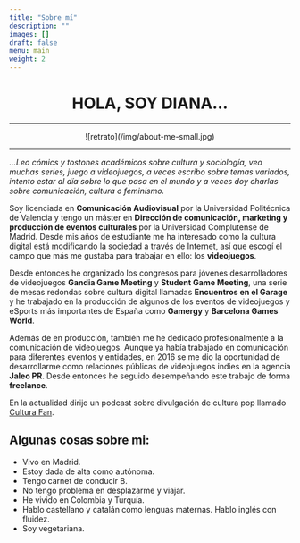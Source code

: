 ```yaml
---
title: "Sobre mí"
description: ""
images: []
draft: false
menu: main
weight: 2
---
```


# <center>HOLA, SOY DIANA...</center>

---

<center>![retrato](/img/about-me-small.jpg)</center>

---


*...Leo cómics y tostones académicos sobre cultura y sociología, veo muchas series, juego a videojuegos, a veces escribo sobre temas variados, intento estar al día sobre lo que pasa en el mundo y a veces doy charlas sobre comunicación, cultura o feminismo.*

Soy licenciada en **Comunicación Audiovisual** por la Universidad Politécnica de Valencia y tengo un máster en **Dirección de comunicación, marketing y producción de eventos culturales** por la Universidad Complutense de Madrid.
Desde mis años de estudiante me ha interesado como la cultura digital está modificando la sociedad a través de Internet, así que escogí el campo que más me gustaba para trabajar en ello: los **videojuegos**.

Desde entonces he organizado los congresos para jóvenes desarrolladores de videojuegos **Gandia Game Meeting** y **Student Game Meeting**, una serie de mesas redondas sobre cultura digital llamadas **Encuentros en el Garage** y he trabajado en la producción de algunos de los eventos de videojuegos y eSports más importantes de España como **Gamergy** y **Barcelona Games World**.

Además de en producción, también me he dedicado profesionalmente a la comunicación de videojuegos. Aunque ya había trabajado en comunicación para diferentes eventos y entidades, en 2016 se me dio la oportunidad de desarrollarme como relaciones públicas de videojuegos indies en la agencia **Jaleo PR**. Desde entonces he seguido desempeñando este trabajo de forma **freelance**.

En la actualidad dirijo un podcast sobre divulgación de cultura pop llamado [Cultura Fan](https://twitter.com/CulturaFan).

## Algunas cosas sobre mi:

+ Vivo en Madrid.
+ Estoy dada de alta como autónoma.
+ Tengo carnet de conducir B.
+ No tengo problema en desplazarme y viajar.
+ He vivido en Colombia y Turquía.
+ Hablo castellano y catalán como lenguas maternas. Hablo inglés con fluidez.
+ Soy vegetariana.
